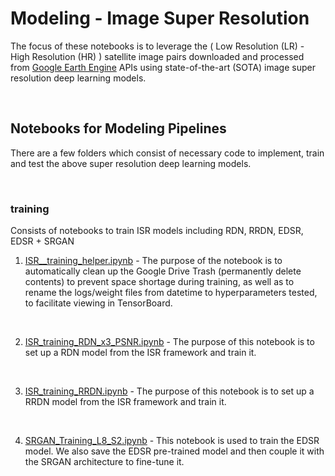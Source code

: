 # Modeling - Image Super Resolution

The focus of these notebooks is to leverage the ( Low Resolution (LR) - High Resolution (HR) ) satellite image pairs downloaded and processed from [Google Earth Engine](https://earthengine.google.com/) APIs using state-of-the-art (SOTA) image super resolution deep learning models. 

<br>

## Notebooks for Modeling Pipelines

There are a few folders which consist of necessary code to implement, train and test the above super resolution deep learning models.

<br>

### training

Consists of notebooks to train ISR models including RDN, RRDN, EDSR, EDSR + SRGAN

1.  [ISR__training_helper.ipynb](https://colab.research.google.com/github/dipanjanS/satellite-image-super-resolution/blob/master/notebooks/modeling/training/ISR__training_helper.ipynb) - The purpose of the notebook is to automatically clean up the Google Drive Trash (permanently delete contents) to prevent space shortage during training, as well as to rename the logs/weight files from datetime to hyperparameters tested, to facilitate viewing in TensorBoard.

<br>

2.  [ISR_training_RDN_x3_PSNR.ipynb](https://colab.research.google.com/github/dipanjanS/satellite-image-super-resolution/blob/master/notebooks/modeling/training/ISR_training_RDN_x3_PSNR.ipynb) - The purpose of this notebook is to set up a RDN model from the ISR framework and train it.

<br>

3.  [ISR_training_RRDN.ipynb](https://colab.research.google.com/github/dipanjanS/satellite-image-super-resolution/blob/master/notebooks/modeling/training/ISR_training_RRDN.ipynb) - The purpose of this notebook is to set up a RRDN model from the ISR framework and train it.

<br>

4.  [SRGAN_Training_L8_S2.ipynb](https://colab.research.google.com/github/dipanjanS/satellite-image-super-resolution/blob/master/notebooks/modeling/training/SRGAN_Training_L8_S2.ipynb) - This notebook is used to train the EDSR model. We also save the EDSR pre-trained model and then couple it with the SRGAN architecture to fine-tune it.

<br>
